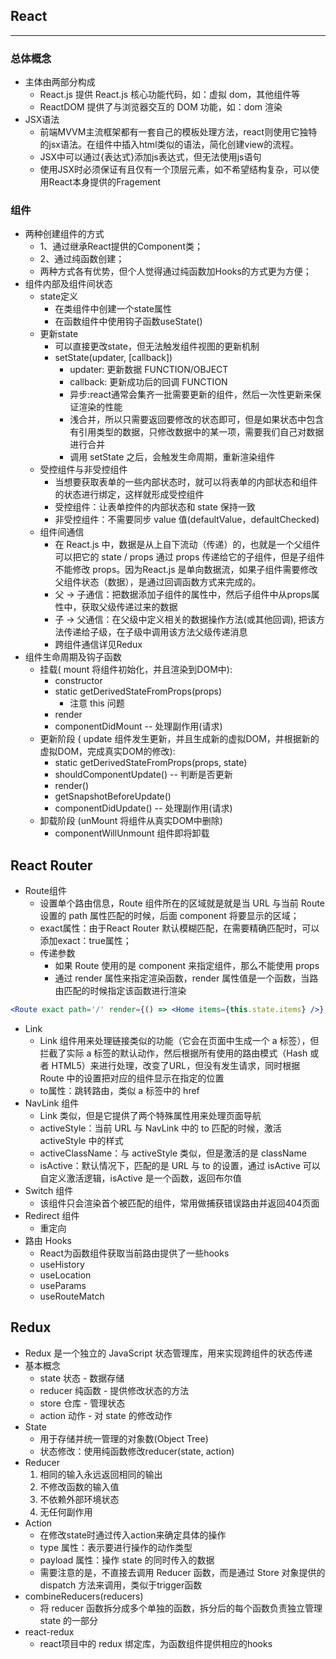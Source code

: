 ## React
---
### 总体概念
- 主体由两部分构成
  - React.js 提供 React.js 核心功能代码，如：虚拟 dom，其他组件等
  - ReactDOM 提供了与浏览器交互的 DOM 功能，如：dom 渲染
- JSX语法
  - 前端MVVM主流框架都有一套自己的模板处理方法，react则使用它独特的jsx语法。在组件中插入html类似的语法，简化创建view的流程。
  - JSX中可以通过{表达式}添加js表达式，但无法使用js语句
  - 使用JSX时必须保证有且仅有一个顶层元素，如不希望结构复杂，可以使用React本身提供的Fragement

### 组件
- 两种创建组件的方式
  - 1、通过继承React提供的Component类；
  - 2、通过纯函数创建；
  - 两种方式各有优势，但个人觉得通过纯函数加Hooks的方式更为方便；
- 组件内部及组件间状态
  - state定义
    - 在类组件中创建一个state属性
    - 在函数组件中使用钩子函数useState()
  - 更新state
    - 可以直接更改state，但无法触发组件视图的更新机制
    - setState(updater, [callback])
      - updater: 更新数据 FUNCTION/OBJECT
      - callback: 更新成功后的回调 FUNCTION
      - 异步:react通常会集齐一批需要更新的组件，然后一次性更新来保证渲染的性能
      - 浅合并，所以只需要返回要修改的状态即可，但是如果状态中包含有引用类型的数据，只修改数据中的某一项，需要我们自己对数据进行合并
      - 调用 setState 之后，会触发生命周期，重新渲染组件
  - 受控组件与非受控组件
    - 当想要获取表单的一些内部状态时，就可以将表单的内部状态和组件的状态进行绑定，这样就形成受控组件
    - 受控组件：让表单控件的内部状态和 state 保持一致
    - 非受控组件：不需要同步 value 值(defaultValue，defaultChecked)
  - 组件间通信
    - 在 React.js 中，数据是从上自下流动（传递）的，也就是一个父组件可以把它的 state / props 通过 props 传递给它的子组件，但是子组件不能修改 props。因为React.js 是单向数据流，如果子组件需要修改父组件状态（数据），是通过回调函数方式来完成的。
    - 父 -> 子通信：把数据添加子组件的属性中，然后子组件中从props属性中，获取父级传递过来的数据
    - 子 -> 父通信：在父级中定义相关的数据操作方法(或其他回调), 把该方法传递给子级，在子级中调用该方法父级传递消息 
    - 跨组件通信详见Redux
- 组件生命周期及钩子函数
  - 挂载( mount 将组件初始化，并且渲染到DOM中):
    - constructor
    - static getDerivedStateFromProps(props) 
      - 注意 this 问题
    - render
    - componentDidMount -- 处理副作用(请求)
  - 更新阶段 ( update 组件发生更新，并且生成新的虚拟DOM，并根据新的虚拟DOM，完成真实DOM的修改):
    - static getDerivedStateFromProps(props, state)
    - shouldComponentUpdate()  -- 判断是否更新
    - render()
    - getSnapshotBeforeUpdate() 
    - componentDidUpdate() -- 处理副作用(请求)
  - 卸载阶段 (unMount 将组件从真实DOM中删除)
    - componentWillUnmount 组件即将卸载

## React Router
- Route组件
  - 设置单个路由信息，Route 组件所在的区域就是就是当 URL 与当前 Route 设置的 path 属性匹配的时候，后面 component 将要显示的区域；
  - exact属性：由于React Router 默认模糊匹配，在需要精确匹配时，可以添加exact：true属性；
  - 传递参数
    - 如果 Route 使用的是 component 来指定组件，那么不能使用 props
    - 通过 render 属性来指定渲染函数，render 属性值是一个函数，当路由匹配的时候指定该函数进行渲染

```jsx
<Route exact path='/' render={() => <Home items={this.state.items} />} />
```

- Link
  - Link 组件用来处理链接类似的功能（它会在页面中生成一个 a 标签），但拦截了实际 a 标签的默认动作，然后根据所有使用的路由模式（Hash 或者 HTML5）来进行处理，改变了URL，但没有发生请求，同时根据 Route 中的设置把对应的组件显示在指定的位置
  - to属性：跳转路由，类似 a 标签中的 href
- NavLink 组件
  - Link 类似，但是它提供了两个特殊属性用来处理页面导航
  - activeStyle：当前 URL 与 NavLink 中的 to 匹配的时候，激活 activeStyle 中的样式
  - activeClassName：与 activeStyle 类似，但是激活的是 className
  - isActive：默认情况下，匹配的是 URL 与 to 的设置，通过 isActive 可以自定义激活逻辑，isActive 是一个函数，返回布尔值
- Switch 组件
  - 该组件只会渲染首个被匹配的组件，常用做捕获错误路由并返回404页面
- Redirect 组件
  - 重定向
- 路由 Hooks
  - React为函数组件获取当前路由提供了一些hooks
  - useHistory
  - useLocation
  - useParams
  - useRouteMatch

## Redux
- Redux 是一个独立的 JavaScript 状态管理库，用来实现跨组件的状态传递
- 基本概念
  - state 状态 - 数据存储
  - reducer 纯函数 - 提供修改状态的方法
  - store 仓库 - 管理状态
  - action 动作 - 对 state 的修改动作
- State
  - 用于存储并统一管理的对象数(Object Tree)
  - 状态修改：使用纯函数修改reducer(state, action)
- Reducer
  1. 相同的输入永远返回相同的输出
  2. 不修改函数的输入值
  3. 不依赖外部环境状态
  4. 无任何副作用
- Action
  - 在修改state时通过传入action来确定具体的操作
  - type 属性：表示要进行操作的动作类型
  - payload 属性：操作 state 的同时传入的数据
  - 需要注意的是，不直接去调用 Reducer 函数，而是通过 Store 对象提供的 dispatch 方法来调用，类似于trigger函数
- combineReducers(reducers)
  - 将 reducer 函数拆分成多个单独的函数，拆分后的每个函数负责独立管理 state 的一部分
- react-redux 
  - react项目中的 redux 绑定库，为函数组件提供相应的hooks

